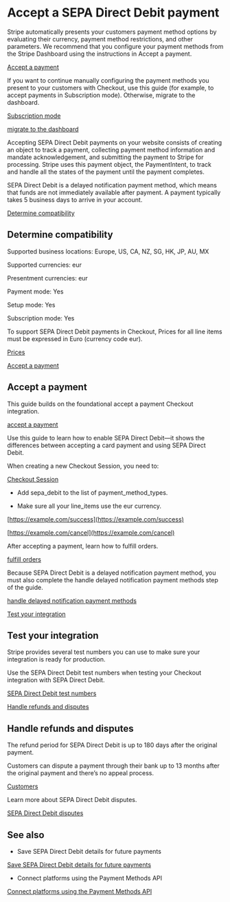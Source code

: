 # Accept a SEPA Direct Debit payment

Stripe automatically presents your customers payment method options by evaluating their currency, payment method restrictions, and other parameters. We recommend that you configure your payment methods from the Stripe Dashboard using the instructions in Accept a payment.

[Accept a payment](/payments/accept-a-payment?platform=web&ui=stripe-hosted)

If you want to continue manually configuring the payment methods you present to your customers with Checkout, use this guide (for example, to accept payments in Subscription mode). Otherwise, migrate to the dashboard.

[Subscription mode](/billing/subscriptions/payment-methods-setting)

[migrate to the dashboard](/payments/dashboard-payment-methods)

Accepting SEPA Direct Debit payments on your website consists of creating an object to track a payment, collecting payment method information and mandate acknowledgement, and submitting the payment to Stripe for processing. Stripe uses this payment object, the PaymentIntent, to track and handle all the states of the payment until the payment completes.

SEPA Direct Debit is a delayed notification payment method, which means that funds are not immediately available after payment. A payment typically takes 5 business days to arrive in your account.

[Determine compatibility](#compatibility)

## Determine compatibility

Supported business locations: Europe, US, CA, NZ, SG, HK, JP, AU, MX

Supported currencies: eur

Presentment currencies: eur

Payment mode: Yes

Setup mode: Yes

Subscription mode: Yes

To support SEPA Direct Debit payments in Checkout, Prices for all line items must be expressed in Euro (currency code eur).

[Prices](/api/prices)

[Accept a payment](#accept-a-payment)

## Accept a payment

This guide builds on the foundational accept a payment Checkout integration.

[accept a payment](/payments/accept-a-payment?ui=stripe-hosted)

Use this guide to learn how to enable SEPA Direct Debit—it shows the differences between accepting a card payment and using SEPA Direct Debit.

When creating a new Checkout Session, you need to:

[Checkout Session](/api/checkout/sessions)

- Add sepa_debit to the list of payment_method_types.

- Make sure all your line_items use the eur currency.

[https://example.com/success](https://example.com/success)

[https://example.com/cancel](https://example.com/cancel)

After accepting a payment, learn how to fulfill orders.

[fulfill orders](/payments/checkout/fulfill-orders)

Because SEPA Direct Debit is a delayed notification payment method, you must also complete the handle delayed notification payment methods step of the guide.

[handle delayed notification payment methods](/payments/checkout/fulfill-orders#delayed-notification)

[Test your integration](#test-integration)

## Test your integration

Stripe provides several test numbers you can use to make sure your integration is ready for production.

Use the SEPA Direct Debit test numbers when testing your Checkout integration with SEPA Direct Debit.

[SEPA Direct Debit test numbers](#test-integration)

[Handle refunds and disputes](#refunds-and-disputes)

## Handle refunds and disputes

The refund period for SEPA Direct Debit is up to 180 days after the original payment.

Customers can dispute a payment through their bank up to 13 months after the original payment and there’s no appeal process.

[Customers](/api/customers)

Learn more about SEPA Direct Debit disputes.

[SEPA Direct Debit disputes](/payments/sepa-debit#disputed-payments)

## See also

- Save SEPA Direct Debit details for future payments

[Save SEPA Direct Debit details for future payments](/payments/sepa-debit/set-up-payment)

- Connect platforms using the Payment Methods API

[Connect platforms using the Payment Methods API](/payments/payment-methods/connect)
